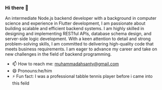 ### Hi there 👋



An intermediate Node.js backend developer with a background in computer science and experience in Flutter development, I am passionate about building scalable and efficient backend systems. I am highly skilled in designing and implementing RESTful APIs, database schema design, and server-side logic development. With a keen attention to detail and strong problem-solving skills, I am committed to delivering high-quality code that meets business requirements. I am eager to advance my career and take on new challenges in the field of backend programming.
- 📫 How to reach me: muhammadahsanty@gmail.com
- 😄 Pronouns:he/him
- ⚡ Fun fact: I was a professional tabble tennis player before i came into this feild

